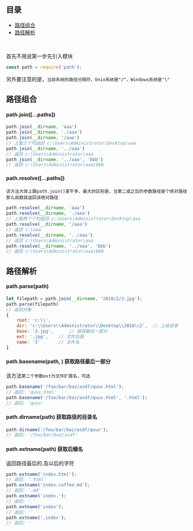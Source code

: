 ## 目录
* [路径组合](#user-content-路径组合)
* [路径解析](#user-content-路径解析)

&nbsp;

首先不用说第一步先引入模块
```javascript
const path = require('path');
```
另外要注意的是，`当前系统的路径分隔符，Unix系统是"/"，Windows系统是"\"`

## 路径组合
#### path.join([...paths])
```javascript
path.join(__dirname, 'aaa')
path.join(__dirname, './aaa')
path.join(__dirname, '/aaa')
// 上面三个均返回 c:\Users\Administrator\Desktop\aaa
path.join(__dirname, '../aaa')
// 返回 c:\Users\Administrator\aaa
path.join(__dirname, '../aaa', 'bbb')
// 返回 c:\Users\Administrator\aaa\bbb
```
#### path.resolve([...paths])
`该方法大体上跟path.join()差不多，最大的区别是，当第二或之后的参数路径是个绝对路径那么函数就返回该绝对路径`
```javascript
path.resolve(__dirname, 'aaa')
path.resolve(__dirname, './aaa')
// 上面两个个均返回 c:\Users\Administrator\Desktop\aaa
path.resolve(__dirname, '/aaa')
// 返回 c:\aaa
path.resolve(__dirname, '../aaa')
// 返回 c:\Users\Administrator\aaa
path.resolve(__dirname, '../aaa', 'bbb')
// 返回 c:\Users\Administrator\aaa\bbb
```

## 路径解析
#### path.parse(path)
```javascript
let filepath = path.join(__dirname, '2018/2/3.jpg');
path.parse(filepath)
// 返回对象
{ 
    root: 'c:\\',
    dir: 'c:\\Users\\Administrator\\Desktop\\2018\\2',  // 上级目录
    base: '3.jpg',      // 路径最后一部分
    ext: '.jpg',    // 文件后缀
    name: '3'       // 文件名
}
```
#### path.basename(path, <ext>) 获取路径最后一部分
该方法`第二个参数ext为文件扩展名，可选`
```javascript
path.basename('/foo/bar/baz/asdf/quux.html');
// 返回: 'quux.html'
path.basename('/foo/bar/baz/asdf/quux.html', '.html');
// 返回: 'quux'
```
#### path.dirname(path) 获取路径的目录名
```javascript
path.dirname('/foo/bar/baz/asdf/quux');
// 返回: '/foo/bar/baz/asdf'
```
#### path.extname(path) 获取后缀名
返回路径最后的.及以后的字符
```javascript
path.extname('index.html');
// 返回: '.html'
path.extname('index.coffee.md');
// 返回: '.md'
path.extname('index.');
// 返回: '.'
path.extname('index');
// 返回: ''
path.extname('.index');
// 返回: ''
```